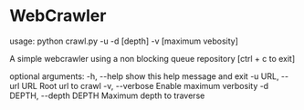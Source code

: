 # WebCrawler
usage: python crawl.py -u <url> -d [depth] -v [maximum vebosity]

A simple webcrawler using a non blocking queue repository [ctrl + c to exit]

optional arguments:
  -h, --help            show this help message and exit
  -u URL, --url URL     Root url to crawl
  -v, --verbose         Enable maximum verbosity
  -d DEPTH, --depth DEPTH
                        Maximum depth to traverse
